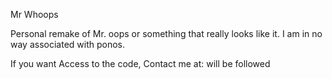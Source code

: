 Mr Whoops

Personal remake of Mr. oops or something that really looks like it.
I am in no way associated with ponos.

If you want Access to the code, Contact me at: will be followed
